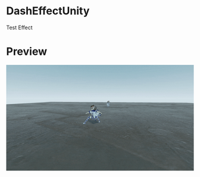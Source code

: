 # DashEffectUnity
Test Effect

# Preview
![Alt Text](https://raw.githubusercontent.com/Azhar564/DashEffectUnity/main/SimpleDashEffect/Recordings/Take1.gif)
